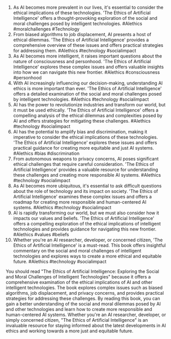 1. As AI becomes more prevalent in our lives, it's essential to consider the ethical implications of these technologies. 'The Ethics of Artificial Intelligence' offers a thought-provoking exploration of the social and moral challenges posed by intelligent technologies. #AIethics #moralchallenges #Technology
2. From biased algorithms to job displacement, AI presents a host of ethical dilemmas. 'The Ethics of Artificial Intelligence' provides a comprehensive overview of these issues and offers practical strategies for addressing them. #AIethics #technology #socialimpact
3. As AI becomes more intelligent, it raises important questions about the nature of consciousness and personhood. 'The Ethics of Artificial Intelligence' explores these complex issues and offers valuable insights into how we can navigate this new frontier. #AIethics #consciousness #personhood
4. With AI increasingly influencing our decision-making, understanding AI ethics is more important than ever. 'The Ethics of Artificial Intelligence' offers a detailed examination of the social and moral challenges posed by intelligent technologies. #AIethics #technology #socialimpact
5. AI has the power to revolutionize industries and transform our world, but it must be used ethically. 'The Ethics of Artificial Intelligence' offers a compelling analysis of the ethical dilemmas and complexities posed by AI and offers strategies for mitigating these challenges. #AIethics #technology #socialimpact
6. AI has the potential to amplify bias and discrimination, making it imperative to consider the ethical implications of these technologies. 'The Ethics of Artificial Intelligence' explores these issues and offers practical guidance for creating more equitable and just AI systems. #AIethics #bias #discrimination
7. From autonomous weapons to privacy concerns, AI poses significant ethical challenges that require careful consideration. 'The Ethics of Artificial Intelligence' provides a valuable resource for understanding these challenges and creating more responsible AI systems. #AIethics #technology #socialimpact
8. As AI becomes more ubiquitous, it's essential to ask difficult questions about the role of technology and its impact on society. 'The Ethics of Artificial Intelligence' examines these complex issues and offers a roadmap for creating more responsible and human-centered AI systems. #AIethics #technology #socialimpact
9. AI is rapidly transforming our world, but we must also consider how it impacts our values and beliefs. 'The Ethics of Artificial Intelligence' offers a compelling exploration of the ethical implications of intelligent technologies and provides guidance for navigating this new frontier. #AIethics #values #beliefs
10. Whether you're an AI researcher, developer, or concerned citizen, 'The Ethics of Artificial Intelligence' is a must-read. This book offers insightful commentary on the social and moral challenges of intelligent technologies and explores ways to create a more ethical and equitable future. #AIethics #technology #socialimpact

You should read "The Ethics of Artificial Intelligence: Exploring the Social and Moral Challenges of Intelligent Technologies" because it offers a comprehensive examination of the ethical implications of AI and other intelligent technologies. The book explores complex issues such as biased algorithms, job displacement, and privacy concerns, and provides practical strategies for addressing these challenges. By reading this book, you can gain a better understanding of the social and moral dilemmas posed by AI and other technologies and learn how to create more responsible and human-centered AI systems. Whether you're an AI researcher, developer, or simply concerned citizen, "The Ethics of Artificial Intelligence" is an invaluable resource for staying informed about the latest developments in AI ethics and working towards a more just and equitable future.
